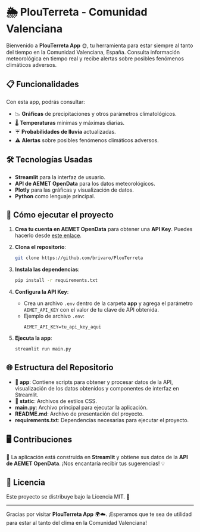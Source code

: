# 🌦️ PlouTerreta - Comunidad Valenciana

Bienvenido a **PlouTerreta App** 🌞, tu herramienta para estar siempre al tanto del tiempo en la Comunidad Valenciana, España. Consulta información meteorológica en tiempo real y recibe alertas sobre posibles fenómenos climáticos adversos.

## 📋 Funcionalidades

Con esta app, podrás consultar:
- 📉 **Gráficas** de precipitaciones y otros parámetros climatológicos.
- 🌡️ **Temperaturas** mínimas y máximas diarias.
- ☔ **Probabilidades de lluvia** actualizadas.
- ⚠️ **Alertas** sobre posibles fenómenos climáticos adversos.

## 🛠️ Tecnologías Usadas

- **Streamlit** para la interfaz de usuario.
- **API de AEMET OpenData** para los datos meteorológicos.
- **Plotly** para las gráficas y visualización de datos.
- **Python** como lenguaje principal.

## 🚀 Cómo ejecutar el proyecto

1. **Crea tu cuenta en AEMET OpenData** para obtener una **API Key**. Puedes hacerlo desde [este enlace](https://opendata.aemet.es/).
   
2. **Clona el repositorio**:
   ```bash
   git clone https://github.com/brivaro/PlouTerreta
   ```

3. **Instala las dependencias**:
   ```bash
   pip install -r requirements.txt
   ```

4. **Configura la API Key**: 
   - Crea un archivo `.env` dentro de la carpeta **app** y agrega el parámetro `AEMET_API_KEY` con el valor de tu clave de API obtenida.
   - Ejemplo de archivo `.env`:
     ```env
     AEMET_API_KEY=tu_api_key_aqui
     ```

5. **Ejecuta la app**:
   ```bash
   streamlit run main.py
   ```


## 🌐 Estructura del Repositorio

- **📁 app**: Contiene scripts para obtener y procesar datos de la API, visualización de los datos obtenidos y componentes de interfaz en Streamlit.
- **📁 static**: Archivos de estilos CSS.
- **main.py**: Archivo principal para ejecutar la aplicación.
- **README.md**: Archivo de presentación del proyecto.
- **requirements.txt**: Dependencias necesarias para ejecutar el proyecto.

## 🖥️ Contribuciones

🙌 La aplicación está construida en **Streamlit** y obtiene sus datos de la **API de AEMET OpenData**. ¡Nos encantaría recibir tus sugerencias! 💡


## 📝 Licencia

Este proyecto se distribuye bajo la Licencia MIT. 📄

---

Gracias por visitar **PlouTerreta App** 🌍☁️. ¡Esperamos que te sea de utilidad para estar al tanto del clima en la Comunidad Valenciana!